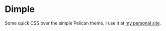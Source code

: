 Dimple
======

Some quick CSS over the simple Pelican theme. I use it at [my personal site](htttp://www.johnxiaisontheinter.net).
